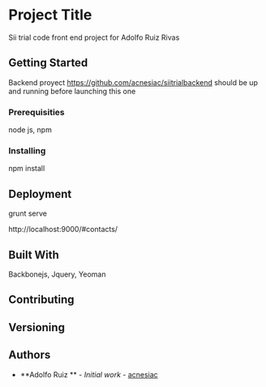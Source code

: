 # Project Title

Sii trial code front end project for Adolfo Ruiz Rivas




## Getting Started

Backend proyect https://github.com/acnesiac/siitrialbackend should be up and running before launching this one

### Prerequisities

node js, npm

### Installing

npm install

## Deployment

grunt serve


http://localhost:9000/#contacts/

## Built With

Backbonejs, Jquery, Yeoman

## Contributing


## Versioning

## Authors

* **Adolfo Ruiz ** - *Initial work* - [acnesiac](https://github.com/acnesiac)





